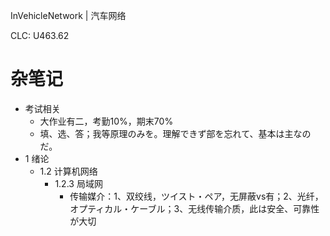 InVehicleNetwork | 汽车网络

CLC: U463.62

# 杂笔记

- 考试相关
    - 大作业有二，考勤10%，期末70%
    - 填、选、答；我等原理のみを。理解できず部を忘れて、基本は主なのだ。
- 1 绪论
    - 1.2 计算机网络
        - 1.2.3 局域网
            - 传输媒介：1、双绞线，ツイスト・ペア，无屏蔽vs有；2、光纤，オプティカル・ケーブル；3、无线传输介质，此は安全、可靠性が大切